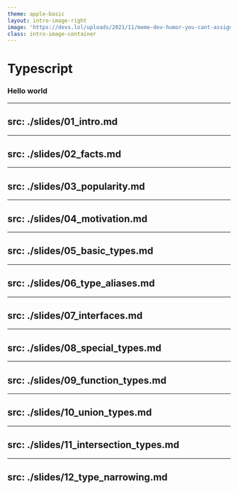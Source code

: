```yaml
---
theme: apple-basic
layout: intro-image-right
image: 'https://devs.lol/uploads/2021/11/meme-dev-humor-you-cant-assign-anything-typescript-114.jpg'
class: intro-image-container
---
```


# Typescript
### Hello world

---
src: ./slides/01_intro.md
---

---
src: ./slides/02_facts.md
---

---
src: ./slides/03_popularity.md
---

---
src: ./slides/04_motivation.md
---

---
src: ./slides/05_basic_types.md
---

---
src: ./slides/06_type_aliases.md
---

---
src: ./slides/07_interfaces.md
---

---
src: ./slides/08_special_types.md
---

---
src: ./slides/09_function_types.md
---

---
src: ./slides/10_union_types.md
---

---
src: ./slides/11_intersection_types.md
---

---
src: ./slides/12_type_narrowing.md
---
 
